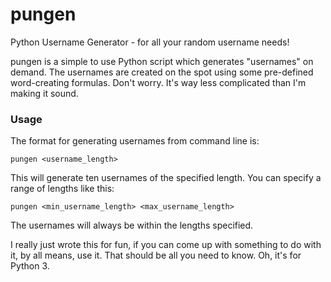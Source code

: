 # pungen
Python Username Generator - for all your random username needs!


pungen is a simple to use Python script which generates "usernames" on demand.
The usernames are created on the spot using some pre-defined word-creating formulas.
Don't worry. It's way less complicated than I'm making it sound.


### Usage

The format for generating usernames from command line is:

`pungen <username_length>`

This will generate ten usernames of the specified length. You can specify a range of lengths like this:

`pungen <min_username_length> <max_username_length>`

The usernames will always be within the lengths specified.


I really just wrote this for fun, if you can come up with something to do with it, by all means, use it.
That should be all you need to know. Oh, it's for Python 3.
